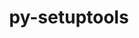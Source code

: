 ---
title: "py-setuptools"
layout: cache
categories: [package, develop-2023-06-25]
meta: {"versions": ["59.4.0", "63.4.3", "67.6.0"], "compilers": ["gcc@=11.1.0", "gcc@=11.3.0", "gcc@=12.1.0", "gcc@=7.3.1", "gcc@=7.5.0", "oneapi@=2023.1.0"], "oss": ["amzn2", "ubuntu18.04", "ubuntu20.04", "ubuntu22.04"], "platforms": ["linux"], "targets": ["aarch64", "neoverse_n1", "ppc64le", "x86_64", "x86_64_v3"], "stacks": ["aws-ahug", "aws-ahug-aarch64", "aws-isc", "aws-isc-aarch64", "build_systems", "data-vis-sdk", "e4s", "e4s-oneapi", "e4s-power", "gpu-tests", "ml-linux-x86_64-cpu", "ml-linux-x86_64-cuda", "ml-linux-x86_64-rocm", "radiuss", "root", "tutorial"], "num_specs": 27, "num_specs_by_stack": {"ml-linux-x86_64-cpu": 2, "ml-linux-x86_64-rocm": 2, "root": 27, "ml-linux-x86_64-cuda": 2, "e4s-power": 4, "aws-isc-aarch64": 2, "aws-ahug-aarch64": 6, "e4s": 4, "aws-isc": 1, "aws-ahug": 3, "gpu-tests": 1, "data-vis-sdk": 2, "e4s-oneapi": 2, "radiuss": 3, "tutorial": 2, "build_systems": 1}}
spec_details: [{"hash": "y36xriztavqzyunabmks5xmm6gmbb4z4", "compiler": "gcc@=11.3.0", "versions": ["63.4.3"], "os": "ubuntu22.04", "platform": "linux", "target": "x86_64_v3", "variants": ["build_system=generic"], "stacks": ["ml-linux-x86_64-cpu", "ml-linux-x86_64-rocm", "root", "ml-linux-x86_64-cuda"], "size": "-", "tarball": "https://binaries.spack.io/develop-2023-06-25/build_cache/linux-ubuntu22.04-x86_64_v3/gcc-11.3.0/py-setuptools-63.4.3/linux-ubuntu22.04-x86_64_v3-gcc-11.3.0-py-setuptools-63.4.3-y36xriztavqzyunabmks5xmm6gmbb4z4.spack"}, {"hash": "drii522bbn5ulm7kdodmdrrspdbckyfu", "compiler": "gcc@=11.1.0", "versions": ["63.4.3"], "os": "ubuntu20.04", "platform": "linux", "target": "ppc64le", "variants": ["build_system=generic"], "stacks": ["e4s-power", "root"], "size": "-", "tarball": "https://binaries.spack.io/develop-2023-06-25/build_cache/linux-ubuntu20.04-ppc64le/gcc-11.1.0/py-setuptools-63.4.3/linux-ubuntu20.04-ppc64le-gcc-11.1.0-py-setuptools-63.4.3-drii522bbn5ulm7kdodmdrrspdbckyfu.spack"}, {"hash": "e2ad6qktqzvqn3ogpl7xt5zhmyennlkx", "compiler": "gcc@=7.3.1", "versions": ["67.6.0"], "os": "amzn2", "platform": "linux", "target": "aarch64", "variants": ["build_system=generic"], "stacks": ["aws-isc-aarch64", "root", "aws-ahug-aarch64"], "size": "-", "tarball": "https://binaries.spack.io/develop-2023-06-25/build_cache/linux-amzn2-aarch64/gcc-7.3.1/py-setuptools-67.6.0/linux-amzn2-aarch64-gcc-7.3.1-py-setuptools-67.6.0-e2ad6qktqzvqn3ogpl7xt5zhmyennlkx.spack"}, {"hash": "7tobjghymzo572bc53e7sunlkuaykrve", "compiler": "gcc@=11.1.0", "versions": ["63.4.3"], "os": "ubuntu20.04", "platform": "linux", "target": "x86_64_v3", "variants": ["build_system=generic"], "stacks": ["root", "e4s"], "size": "-", "tarball": "https://binaries.spack.io/develop-2023-06-25/build_cache/linux-ubuntu20.04-x86_64_v3/gcc-11.1.0/py-setuptools-63.4.3/linux-ubuntu20.04-x86_64_v3-gcc-11.1.0-py-setuptools-63.4.3-7tobjghymzo572bc53e7sunlkuaykrve.spack"}, {"hash": "glxcnstiipmyx267c3dlf5tips34seu7", "compiler": "gcc@=7.3.1", "versions": ["67.6.0"], "os": "amzn2", "platform": "linux", "target": "neoverse_n1", "variants": ["build_system=generic"], "stacks": ["aws-isc-aarch64", "root", "aws-ahug-aarch64"], "size": "-", "tarball": "https://binaries.spack.io/develop-2023-06-25/build_cache/linux-amzn2-neoverse_n1/gcc-7.3.1/py-setuptools-67.6.0/linux-amzn2-neoverse_n1-gcc-7.3.1-py-setuptools-67.6.0-glxcnstiipmyx267c3dlf5tips34seu7.spack"}, {"hash": "nqu4njvnv25ojncifyb7fjigyu2rpse5", "compiler": "gcc@=11.1.0", "versions": ["67.6.0"], "os": "ubuntu20.04", "platform": "linux", "target": "x86_64_v3", "variants": ["build_system=generic"], "stacks": ["root", "e4s"], "size": "-", "tarball": "https://binaries.spack.io/develop-2023-06-25/build_cache/linux-ubuntu20.04-x86_64_v3/gcc-11.1.0/py-setuptools-67.6.0/linux-ubuntu20.04-x86_64_v3-gcc-11.1.0-py-setuptools-67.6.0-nqu4njvnv25ojncifyb7fjigyu2rpse5.spack"}, {"hash": "3i7o2xve6iamy7nglzg2g3zc4t7akl74", "compiler": "gcc@=7.3.1", "versions": ["67.6.0"], "os": "amzn2", "platform": "linux", "target": "x86_64_v3", "variants": ["build_system=generic"], "stacks": ["aws-isc", "root", "aws-ahug"], "size": "-", "tarball": "https://binaries.spack.io/develop-2023-06-25/build_cache/linux-amzn2-x86_64_v3/gcc-7.3.1/py-setuptools-67.6.0/linux-amzn2-x86_64_v3-gcc-7.3.1-py-setuptools-67.6.0-3i7o2xve6iamy7nglzg2g3zc4t7akl74.spack"}, {"hash": "ifwy5bricaf4vzjia52nklletkbxeoxl", "compiler": "gcc@=11.1.0", "versions": ["67.6.0"], "os": "ubuntu20.04", "platform": "linux", "target": "x86_64_v3", "variants": ["build_system=generic"], "stacks": ["root", "gpu-tests", "e4s"], "size": "-", "tarball": "https://binaries.spack.io/develop-2023-06-25/build_cache/linux-ubuntu20.04-x86_64_v3/gcc-11.1.0/py-setuptools-67.6.0/linux-ubuntu20.04-x86_64_v3-gcc-11.1.0-py-setuptools-67.6.0-ifwy5bricaf4vzjia52nklletkbxeoxl.spack"}, {"hash": "oikip2oeyt7uh6u2iexcx3xlzt63472e", "compiler": "gcc@=11.1.0", "versions": ["59.4.0"], "os": "ubuntu20.04", "platform": "linux", "target": "x86_64_v3", "variants": ["build_system=generic"], "stacks": ["root", "data-vis-sdk"], "size": "-", "tarball": "https://binaries.spack.io/develop-2023-06-25/build_cache/linux-ubuntu20.04-x86_64_v3/gcc-11.1.0/py-setuptools-59.4.0/linux-ubuntu20.04-x86_64_v3-gcc-11.1.0-py-setuptools-59.4.0-oikip2oeyt7uh6u2iexcx3xlzt63472e.spack"}, {"hash": "hxw36t3rvv4rdymngp7bwh4ujfdrbfra", "compiler": "oneapi@=2023.1.0", "versions": ["67.6.0"], "os": "ubuntu20.04", "platform": "linux", "target": "x86_64", "variants": ["build_system=generic"], "stacks": ["root", "e4s-oneapi"], "size": "-", "tarball": "https://binaries.spack.io/develop-2023-06-25/build_cache/linux-ubuntu20.04-x86_64/oneapi-2023.1.0/py-setuptools-67.6.0/linux-ubuntu20.04-x86_64-oneapi-2023.1.0-py-setuptools-67.6.0-hxw36t3rvv4rdymngp7bwh4ujfdrbfra.spack"}, {"hash": "zm4gwrlkgdrirpcq6567ncungypesnqg", "compiler": "gcc@=11.1.0", "versions": ["63.4.3"], "os": "ubuntu20.04", "platform": "linux", "target": "x86_64_v3", "variants": ["build_system=generic"], "stacks": ["root", "data-vis-sdk"], "size": "-", "tarball": "https://binaries.spack.io/develop-2023-06-25/build_cache/linux-ubuntu20.04-x86_64_v3/gcc-11.1.0/py-setuptools-63.4.3/linux-ubuntu20.04-x86_64_v3-gcc-11.1.0-py-setuptools-63.4.3-zm4gwrlkgdrirpcq6567ncungypesnqg.spack"}, {"hash": "tpz46ooiuhazwg5pfmtai3ctyyqf64hb", "compiler": "gcc@=11.1.0", "versions": ["67.6.0"], "os": "ubuntu20.04", "platform": "linux", "target": "ppc64le", "variants": ["build_system=generic"], "stacks": ["e4s-power", "root"], "size": "-", "tarball": "https://binaries.spack.io/develop-2023-06-25/build_cache/linux-ubuntu20.04-ppc64le/gcc-11.1.0/py-setuptools-67.6.0/linux-ubuntu20.04-ppc64le-gcc-11.1.0-py-setuptools-67.6.0-tpz46ooiuhazwg5pfmtai3ctyyqf64hb.spack"}, {"hash": "ztfkfa2gjbylppuxl7uhlybl2exmeral", "compiler": "gcc@=7.5.0", "versions": ["63.4.3"], "os": "ubuntu18.04", "platform": "linux", "target": "x86_64_v3", "variants": ["build_system=generic"], "stacks": ["root", "radiuss"], "size": "-", "tarball": "https://binaries.spack.io/develop-2023-06-25/build_cache/linux-ubuntu18.04-x86_64_v3/gcc-7.5.0/py-setuptools-63.4.3/linux-ubuntu18.04-x86_64_v3-gcc-7.5.0-py-setuptools-63.4.3-ztfkfa2gjbylppuxl7uhlybl2exmeral.spack"}, {"hash": "op5fb3mgtpjgmow4tjmtc6crnur3ngok", "compiler": "gcc@=11.1.0", "versions": ["63.4.3"], "os": "ubuntu20.04", "platform": "linux", "target": "ppc64le", "variants": ["build_system=generic"], "stacks": ["e4s-power", "root"], "size": "-", "tarball": "https://binaries.spack.io/develop-2023-06-25/build_cache/linux-ubuntu20.04-ppc64le/gcc-11.1.0/py-setuptools-63.4.3/linux-ubuntu20.04-ppc64le-gcc-11.1.0-py-setuptools-63.4.3-op5fb3mgtpjgmow4tjmtc6crnur3ngok.spack"}, {"hash": "iokw6osrh5cstfn6yeuk6mn2qjwk24vb", "compiler": "gcc@=11.1.0", "versions": ["63.4.3"], "os": "ubuntu20.04", "platform": "linux", "target": "x86_64_v3", "variants": ["build_system=generic"], "stacks": ["root", "e4s"], "size": "-", "tarball": "https://binaries.spack.io/develop-2023-06-25/build_cache/linux-ubuntu20.04-x86_64_v3/gcc-11.1.0/py-setuptools-63.4.3/linux-ubuntu20.04-x86_64_v3-gcc-11.1.0-py-setuptools-63.4.3-iokw6osrh5cstfn6yeuk6mn2qjwk24vb.spack"}, {"hash": "rfdbjbdwtyzfx6wridsi7c4turynpgeo", "compiler": "gcc@=11.3.0", "versions": ["67.6.0"], "os": "ubuntu22.04", "platform": "linux", "target": "x86_64_v3", "variants": ["build_system=generic"], "stacks": ["ml-linux-x86_64-cuda", "tutorial", "ml-linux-x86_64-cpu", "ml-linux-x86_64-rocm", "root"], "size": "-", "tarball": "https://binaries.spack.io/develop-2023-06-25/build_cache/linux-ubuntu22.04-x86_64_v3/gcc-11.3.0/py-setuptools-67.6.0/linux-ubuntu22.04-x86_64_v3-gcc-11.3.0-py-setuptools-67.6.0-rfdbjbdwtyzfx6wridsi7c4turynpgeo.spack"}, {"hash": "uvjiyhhvswae3y7blzhgbf35uhf3pt2m", "compiler": "oneapi@=2023.1.0", "versions": ["59.4.0"], "os": "ubuntu20.04", "platform": "linux", "target": "x86_64", "variants": ["build_system=generic"], "stacks": ["root", "e4s-oneapi"], "size": "-", "tarball": "https://binaries.spack.io/develop-2023-06-25/build_cache/linux-ubuntu20.04-x86_64/oneapi-2023.1.0/py-setuptools-59.4.0/linux-ubuntu20.04-x86_64-oneapi-2023.1.0-py-setuptools-59.4.0-uvjiyhhvswae3y7blzhgbf35uhf3pt2m.spack"}, {"hash": "xne67rspipg3xzu54lhim43gnivzcbfa", "compiler": "gcc@=7.5.0", "versions": ["67.6.0"], "os": "ubuntu18.04", "platform": "linux", "target": "x86_64_v3", "variants": ["build_system=generic"], "stacks": ["root", "radiuss", "build_systems"], "size": "-", "tarball": "https://binaries.spack.io/develop-2023-06-25/build_cache/linux-ubuntu18.04-x86_64_v3/gcc-7.5.0/py-setuptools-67.6.0/linux-ubuntu18.04-x86_64_v3-gcc-7.5.0-py-setuptools-67.6.0-xne67rspipg3xzu54lhim43gnivzcbfa.spack"}, {"hash": "nxrp7rxcjwokresumk5puf4w2vrf6fz2", "compiler": "gcc@=7.3.1", "versions": ["63.4.3"], "os": "amzn2", "platform": "linux", "target": "aarch64", "variants": ["build_system=generic"], "stacks": ["root", "aws-ahug-aarch64"], "size": "-", "tarball": "https://binaries.spack.io/develop-2023-06-25/build_cache/linux-amzn2-aarch64/gcc-7.3.1/py-setuptools-63.4.3/linux-amzn2-aarch64-gcc-7.3.1-py-setuptools-63.4.3-nxrp7rxcjwokresumk5puf4w2vrf6fz2.spack"}, {"hash": "gz27rzz6ktw54iwr3epldccklrwwepmk", "compiler": "gcc@=12.1.0", "versions": ["63.4.3"], "os": "ubuntu22.04", "platform": "linux", "target": "x86_64_v3", "variants": ["build_system=generic"], "stacks": ["tutorial", "root"], "size": "-", "tarball": "https://binaries.spack.io/develop-2023-06-25/build_cache/linux-ubuntu22.04-x86_64_v3/gcc-12.1.0/py-setuptools-63.4.3/linux-ubuntu22.04-x86_64_v3-gcc-12.1.0-py-setuptools-63.4.3-gz27rzz6ktw54iwr3epldccklrwwepmk.spack"}, {"hash": "g7w5fzpy4vtx5yenop3vetcoc3rcnixg", "compiler": "gcc@=7.3.1", "versions": ["67.6.0"], "os": "amzn2", "platform": "linux", "target": "aarch64", "variants": ["build_system=generic"], "stacks": ["root", "aws-ahug-aarch64"], "size": "-", "tarball": "https://binaries.spack.io/develop-2023-06-25/build_cache/linux-amzn2-aarch64/gcc-7.3.1/py-setuptools-67.6.0/linux-amzn2-aarch64-gcc-7.3.1-py-setuptools-67.6.0-g7w5fzpy4vtx5yenop3vetcoc3rcnixg.spack"}, {"hash": "l733dvgglngtkcr5g6mpc7q4pwmm6bta", "compiler": "gcc@=11.1.0", "versions": ["67.6.0"], "os": "ubuntu20.04", "platform": "linux", "target": "ppc64le", "variants": ["build_system=generic"], "stacks": ["e4s-power", "root"], "size": "-", "tarball": "https://binaries.spack.io/develop-2023-06-25/build_cache/linux-ubuntu20.04-ppc64le/gcc-11.1.0/py-setuptools-67.6.0/linux-ubuntu20.04-ppc64le-gcc-11.1.0-py-setuptools-67.6.0-l733dvgglngtkcr5g6mpc7q4pwmm6bta.spack"}, {"hash": "dbosaef44fimdeqyj5lttiwh42alg5cg", "compiler": "gcc@=7.5.0", "versions": ["63.4.3"], "os": "ubuntu18.04", "platform": "linux", "target": "x86_64_v3", "variants": ["build_system=generic"], "stacks": ["root", "radiuss"], "size": "-", "tarball": "https://binaries.spack.io/develop-2023-06-25/build_cache/linux-ubuntu18.04-x86_64_v3/gcc-7.5.0/py-setuptools-63.4.3/linux-ubuntu18.04-x86_64_v3-gcc-7.5.0-py-setuptools-63.4.3-dbosaef44fimdeqyj5lttiwh42alg5cg.spack"}, {"hash": "a4rnj5danfqolsrmu424uqe2d2frzlci", "compiler": "gcc@=7.3.1", "versions": ["63.4.3"], "os": "amzn2", "platform": "linux", "target": "x86_64_v3", "variants": ["build_system=generic"], "stacks": ["root", "aws-ahug"], "size": "-", "tarball": "https://binaries.spack.io/develop-2023-06-25/build_cache/linux-amzn2-x86_64_v3/gcc-7.3.1/py-setuptools-63.4.3/linux-amzn2-x86_64_v3-gcc-7.3.1-py-setuptools-63.4.3-a4rnj5danfqolsrmu424uqe2d2frzlci.spack"}, {"hash": "574bwam4otts6kf35lbi2eaqr7vgsybc", "compiler": "gcc@=7.3.1", "versions": ["63.4.3"], "os": "amzn2", "platform": "linux", "target": "neoverse_n1", "variants": ["build_system=generic"], "stacks": ["root", "aws-ahug-aarch64"], "size": "-", "tarball": "https://binaries.spack.io/develop-2023-06-25/build_cache/linux-amzn2-neoverse_n1/gcc-7.3.1/py-setuptools-63.4.3/linux-amzn2-neoverse_n1-gcc-7.3.1-py-setuptools-63.4.3-574bwam4otts6kf35lbi2eaqr7vgsybc.spack"}, {"hash": "kzxe3qzr5qssjipoxh6tpmgyugzcwwch", "compiler": "gcc@=7.3.1", "versions": ["67.6.0"], "os": "amzn2", "platform": "linux", "target": "x86_64_v3", "variants": ["build_system=generic"], "stacks": ["root", "aws-ahug"], "size": "-", "tarball": "https://binaries.spack.io/develop-2023-06-25/build_cache/linux-amzn2-x86_64_v3/gcc-7.3.1/py-setuptools-67.6.0/linux-amzn2-x86_64_v3-gcc-7.3.1-py-setuptools-67.6.0-kzxe3qzr5qssjipoxh6tpmgyugzcwwch.spack"}, {"hash": "wodxm33cywszhmoggv5dj4jluuwmyd4v", "compiler": "gcc@=7.3.1", "versions": ["67.6.0"], "os": "amzn2", "platform": "linux", "target": "neoverse_n1", "variants": ["build_system=generic"], "stacks": ["root", "aws-ahug-aarch64"], "size": "-", "tarball": "https://binaries.spack.io/develop-2023-06-25/build_cache/linux-amzn2-neoverse_n1/gcc-7.3.1/py-setuptools-67.6.0/linux-amzn2-neoverse_n1-gcc-7.3.1-py-setuptools-67.6.0-wodxm33cywszhmoggv5dj4jluuwmyd4v.spack"}]
---